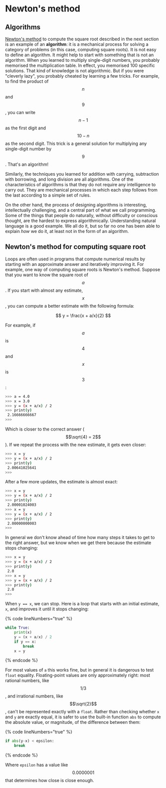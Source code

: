 # Newton's method

## Algorithms

[Newton's method](newtons-method.md#section-square-roots) to compute the square root described in the next section is an example of an **algorithm**: it is a mechanical process for solving a category of problems (in this case, computing square roots). It is not easy to define an algorithm. It might help to start with something that is not an algorithm. When you learned to multiply single-digit numbers, you probably memorised the multiplication table. In effect, you memorised 100 specific solutions. That kind of knowledge is not algorithmic. But if you were "cleverly lazy", you probably cheated by learning a few tricks. For example, to find the product of $$n$$ and $$9$$, you can write $$n-1$$ as the first digit and $$10-n$$ as the second digit. This trick is a general solution for multiplying any single-digit number by $$9$$. That's an algorithm!

Similarly, the techniques you learned for addition with carrying, subtraction with borrowing, and long division are all algorithms. One of the characteristics of algorithms is that they do not require any intelligence to carry out. They are mechanical processes in which each step follows from the last according to a simple set of rules.

On the other hand, the process of designing algorithms is interesting, intellectually challenging, and a central part of what we call programming. Some of the things that people do naturally, without difficulty or conscious thought, are the hardest to express algorithmically. Understanding natural language is a good example. We all do it, but so far no one has been able to explain _how_ we do it, at least not in the form of an algorithm.

## Newton's method for computing square root

Loops are often used in programs that compute numerical results by starting with an approximate answer and iteratively improving it. For example, one way of computing square roots is Newton's method. Suppose that you want to know the square root of $$a$$. If you start with almost any estimate, $$x$$, you can compute a better estimate with the following formula:

$$
y = \frac{x + a/x}{2}
$$

For example, if $$a$$ is $$4$$ and $$x$$ is $$3$$:

```bash
>>> a = 4.0 
>>> x = 3.0 
>>> y = (x + a/x) / 2 
>>> print(y) 
 2.16666666667 
>>>
```

Which is closer to the correct answer ($$\sqrt{4} = 2$$). If we repeat the process with the new estimate, it gets even closer:

```bash
>>> x = y 
>>> y = (x + a/x) / 2 
>>> print(y)
 2.00641025641 
>>>
```

After a few more updates, the estimate is almost exact:

```bash
>>> x = y 
>>> y = (x + a/x) / 2 
>>> print(y) 
 2.00001024003 
>>> x = y 
>>> y = (x + a/x) / 2 
>>> print(y) 
 2.00000000003 
>>>
```

In general we don't know ahead of time how many steps it takes to get to the right answer, but we know when we get there because the estimate stops changing:

```bash
>>> x = y 
>>> y = (x + a/x) / 2 
>>> print(y) 
 2.0 
>>> x = y 
>>> y = (x + a/x) / 2 
>>> print(y) 
 2.0 
>>>
```

When `y == x`, we can stop. Here is a loop that starts with an initial estimate, `x`, and improves it until it stops changing:

{% code lineNumbers="true" %}
```python
while True: 
    print(x) 
    y = (x + a/x) / 2 
    if y == x: 
        break 
    x = y
```
{% endcode %}

For most values of `a` this works fine, but in general it is dangerous to test `float` equality. Floating-point values are only approximately right: most rational numbers, like $$1/3$$, and irrational numbers, like $$\sqrt{2}$$, can't be represented exactly with a `float`. Rather than checking whether `x` and `y` are exactly equal, it is safer to use the built-in function `abs` to compute the absolute value, or magnitude, of the difference between them:

{% code lineNumbers="true" %}
```python
if abs(y-x) < epsilon: 
    break 
```
{% endcode %}

Where `epsilon` has a value like $$0.0000001$$ that determines how close is close enough.
